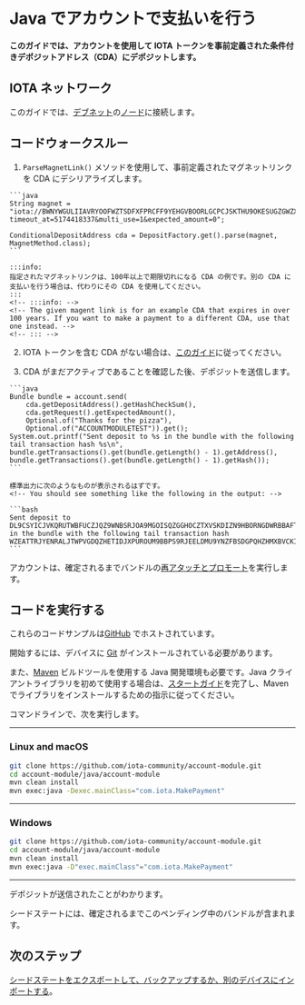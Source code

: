 # Java でアカウントで支払いを行う
<!-- # Make payments with your account in Java -->

**このガイドでは、アカウントを使用して IOTA トークンを事前定義された条件付きデポジットアドレス（CDA）にデポジットします。**
<!-- **In this guide, you use your account to deposit IOTA tokens into a pre-defined conditional deposit address (CDA).** -->

## IOTA ネットワーク
<!-- ## IOTA network -->

このガイドでは、[デブネット](root://getting-started/0.1/network/iota-networks.md#devnet)の[ノード](root://getting-started/0.1/network/nodes.md)に接続します。
<!-- In this guide, we connect to a node on the [Devnet](root://getting-started/0.1/network/iota-networks.md#devnet). -->

## コードウォークスルー
<!-- ## Code walkthrough -->

1. `ParseMagnetLink()` メソッドを使用して、事前定義されたマグネットリンクを CDA にデシリアライズします。
  <!-- 1. Use the `ParseMagnetLink()` method to deserialize the predefined magnet link into a CDA -->

    ```java
    String magnet = "iota://BWNYWGULIIAVRYOOFWZTSDFXFPRCFF9YEHGVBOORLGCPCJSKTHU9OKESUGZGWZXZZDLESFPPTGEHVKTTXG9BQLSIGP/?timeout_at=5174418337&multi_use=1&expected_amount=0";

    ConditionalDepositAddress cda = DepositFactory.get().parse(magnet, MagnetMethod.class);
    ```

    :::info:
    指定されたマグネットリンクは、100年以上で期限切れになる CDA の例です。別の CDA に支払いを行う場合は、代わりにその CDA を使用してください。
    :::
    <!-- :::info: -->
    <!-- The given magent link is for an example CDA that expires in over 100 years. If you want to make a payment to a different CDA, use that one instead. -->
    <!-- ::: -->


2. IOTA トークンを含む CDA がない場合は、[このガイド](../java/generate-cda.md)に従ってください。
<!-- 2. If you dont have a CDA that contains IOTA tokens, follow [this guide](../java/generate-cda.md) -->

3. CDA がまだアクティブであることを確認した後、デポジットを送信します。
  <!-- 3. After making sure that the CDA is still active, send a deposit to it -->

    ```java
    Bundle bundle = account.send(
        cda.getDepositAddress().getHashCheckSum(),
        cda.getRequest().getExpectedAmount(),
        Optional.of("Thanks for the pizza"),
        Optional.of("ACCOUNTMODULETEST")).get();
    System.out.printf("Sent deposit to %s in the bundle with the following tail transaction hash %s\n",
    bundle.getTransactions().get(bundle.getLength() - 1).getAddress(), bundle.getTransactions().get(bundle.getLength() - 1).getHash());
    ```

    標準出力に次のようなものが表示されるはずです。
    <!-- You should see something like the following in the output: -->

    ```bash
    Sent deposit to DL9CSYICJVKQRUTWBFUCZJQZ9WNBSRJOA9MGOISQZGGHOCZTXVSKDIZN9HBORNGDWRBBAFTKXGEJIAHKDTMAUX9ILA in the bundle with the following tail transaction hash WZEATTRJYENRALJTWPVGDQZHETIDJXPUROUM9BBPS9RJEELDMU9YNZFBSDGPQHZHMXBVCKITSMDEEQ999
    ```

アカウントは、確定されるまでバンドルの[再アタッチとプロモート](root://getting-started/0.1/transactions/reattach-rebroadcast-promote.md)を実行します。
<!-- Your account will [reattach and promote](root://getting-started/0.1/transactions/reattach-rebroadcast-promote.md) your bundle until it's confirmed. -->

## コードを実行する
<!-- ## Run the code -->

これらのコードサンプルは[GitHub](https://github.com/iota-community/account-module) でホストされています。
<!-- These code samples are hosted on [GitHub](https://github.com/iota-community/account-module). -->

開始するには、デバイスに [Git](https://git-scm.com/book/en/v2/Getting-Started-Installing-Git) がインストールされている必要があります。
<!-- To get started you need [Git](https://git-scm.com/book/en/v2/Getting-Started-Installing-Git) installed on your device. -->

また、[Maven](https://maven.apache.org/download.cgi) ビルドツールを使用する Java 開発環境も必要です。Java クライアントライブラリを初めて使用する場合は、[スタートガイド](../../getting-started/java-quickstart.md)を完了し、Maven でライブラリをインストールするための指示に従ってください。
<!-- You also need a Java development environment that uses the [Maven](https://maven.apache.org/download.cgi) build tool. If this is your first time using the Java client library, complete our [getting started guide](../../getting-started/java-quickstart.md), and follow the instructions for installing the library with Maven. -->

コマンドラインで、次を実行します。
<!-- In the command-line, do the following: -->

--------------------
### Linux and macOS
```bash
git clone https://github.com/iota-community/account-module.git
cd account-module/java/account-module
mvn clean install
mvn exec:java -Dexec.mainClass="com.iota.MakePayment"
```
---
### Windows
```bash
git clone https://github.com/iota-community/account-module.git
cd account-module/java/account-module
mvn clean install
mvn exec:java -D"exec.mainClass"="com.iota.MakePayment"
```
--------------------

デポジットが送信されたことがわかります。
<!-- You should see that the deposit was sent. -->

シードステートには、確定されるまでこのペンディング中のバンドルが含まれます。
<!-- Your seed state will contain this pending bundle until it is confirmed. -->

## 次のステップ
<!-- ## Next steps -->

[シードステートをエクスポートして、バックアップするか、別のデバイスにインポートする](../java/export-seed-state.md)。
<!-- [Try exporting your seed state so you back it up or import it onto another device](../java/export-seed-state.md). -->
